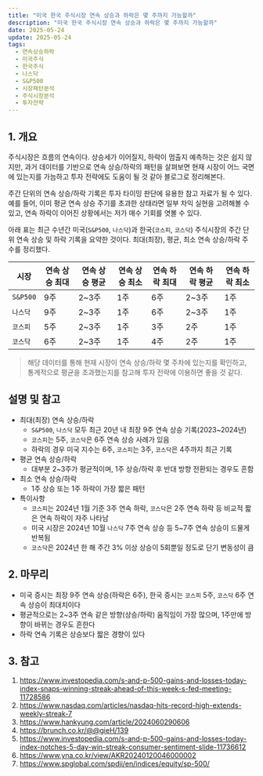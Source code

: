 ```yaml
---
title: "미국 한국 주식시장 연속 상승과 하락은 몇 주까지 가능할까"
description: "미국 한국 주식시장 연속 상승과 하락은 몇 주까지 가능할까"
date: 2025-05-24
update: 2025-05-24
tags:
  - 연속상승하락
  - 미국주식
  - 한국주식
  - 나스닥
  - S&P500
  - 시장패턴분석
  - 주식시장분석
  - 투자전략
---
```


## 1. 개요

주식시장은 흐름의 연속이다. 상승세가 이어질지, 하락이 멈출지 예측하는 것은 쉽지 않지만, 과거 데이터를 기반으로 연속 상승/하락의 패턴을 살펴보면 현재 시장이 어느 국면에 있는지를 가늠하고 투자 전략에도 도움이 될 것 같아 블로그로 정리해본다.

주간 단위의 연속 상승/하락 기록은 투자 타이밍 판단에 유용한 참고 자료가 될 수 있다. 예를 들어, 이미 평균 연속 상승 주기를 초과한 상태라면 일부 차익 실현을 고려해볼 수 있고, 연속 하락이 이어진 상황에서는 저가 매수 기회를 엿볼 수 있다.

아래 표는 최근 수년간 미국(`S&P500`, `나스닥`)과 한국(`코스피`, `코스닥`) 주식시장의 주간 단위 연속 상승 및 하락 기록을 요약한 것이다.  최대(최장), 평균, 최소 연속 상승/하락 주 수를 정리했다.

| 시장     | 연속 상승 최대 | 연속 상승 평균 | 연속 상승 최소 | 연속 하락 최대 | 연속 하락 평균 | 연속 하락 최소 |
| -------- | -------------- | -------------- | -------------- | -------------- | -------------- | -------------- |
| `S&P500` | 9주            | 2~3주          | 1주            | 6주            | 2~3주          | 1주            |
| `나스닥` | 9주            | 2~3주          | 1주            | 6주            | 2~3주          | 1주            |
| `코스피` | 5주            | 2~3주          | 1주            | 3주            | 2주            | 1주            |
| `코스닥` | 6주            | 2~3주          | 1주            | 4주            | 2주            | 1주            |

> 해당 데이터를 통해 현재 시장이 연속 상승/하락 몇 주차에 있는지를 확인하고, 통계적으로 평균을 초과했는지를 참고해 투자 전략에 이용하면 좋을 것 같다.

## 설명 및 참고

- 최대(최장) 연속 상승/하락
  - `S&P500`, `나스닥` 모두 최근 20년 내 최장 9주 연속 상승 기록(2023~2024년)
  - `코스피`는 5주, `코스닥`은 6주 연속 상승 사례가 있음
  - 하락의 경우 미국 지수는 6주, `코스피`는 3주, `코스닥`은 4주까지 최근 기록
- 평균 연속 상승/하락
  - 대부분 2~3주가 평균적이며, 1주 상승/하락 후 반대 방향 전환되는 경우도 흔함
- 최소 연속 상승/하락
  - 1주 상승 또는 1주 하락이 가장 짧은 패턴
- 특이사항
  - `코스피`는 2024년 1월 기준 3주 연속 하락, `코스닥`은 2주 연속 하락 등 비교적 짧은 연속 하락이 자주 나타남
  - 미국 시장은 2024년 10월 `나스닥` 7주 연속 상승 등 5~7주 연속 상승이 드물게 반복됨
  - `코스닥`은 2024년 한 해 주간 3% 이상 상승이 5회뿐일 정도로 단기 변동성이 큼

## 2. 마무리

- 미국 증시는 최장 9주 연속 상승(하락은 6주), 한국 증시는 `코스피` 5주, `코스닥` 6주 연속 상승이 최대치이다
- 평균적으로는 2~3주 연속 같은 방향(상승/하락) 움직임이 가장 많으며, 1주만에 방향이 바뀌는 경우도 흔한다
- 하락 연속 기록은 상승보다 짧은 경향이 있다

## 3. 참고

1. https://www.investopedia.com/s-and-p-500-gains-and-losses-today-index-snaps-winning-streak-ahead-of-this-week-s-fed-meeting-11728586
2. https://www.nasdaq.com/articles/nasdaq-hits-record-high-extends-weekly-streak-7
3. https://www.hankyung.com/article/2024060290606
4. https://brunch.co.kr/@@gieH/139
5. https://www.investopedia.com/s-and-p-500-gains-and-losses-today-index-notches-5-day-win-streak-consumer-sentiment-slide-11736612
6. https://www.yna.co.kr/view/AKR20240120046000002
7. https://www.spglobal.com/spdji/en/indices/equity/sp-500/
